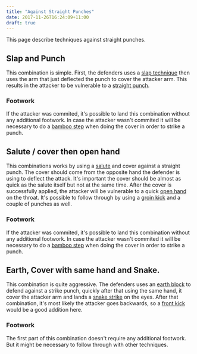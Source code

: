 ```yaml
---
title: "Against Straight Punches"
date: 2017-11-26T16:24:09+11:00
draft: true
---
```


This page describe techniques against straight punches.

## Slap and Punch

This combination is simple. First, the defenders uses a [slap technique](../../deflections/slap) then uses the arm that just deflected the punch to cover the attacker arm. This results in the attacker to be vulnerable to a [straight punch](../../strikes/arm/punch).

### Footwork

If the attacker was commited, it's possible to land this combination without any additional footwork. In case the attacker wasn't commited it will be necessary to do a [bamboo step](../../footwork/bamboo) when doing the cover in order to strike a punch.



## Salute / cover then open hand

This combinations works by using a [salute](../../deflections/salute) and cover against a straight punch. The cover should come from the opposite hand the defender is using to deflect the attack. It's important the cover should be almost as quick as the salute itself but not at the same time. After the cover is successfully applied, the attacker will be vulnerable to a quick [open hand](../../strikes/arm/open_hand) on the throat. It's possible to follow through by using a [groin kick](../../strikes/leg/groin) and a couple of punches as well.

### Footwork

If the attacker was commited, it's possible to land this combination without any additional footwork. In case the attacker wasn't commited it will be necessary to do a [bamboo step](../../footwork/bamboo) when doing the cover in order to strike a punch.


## Earth, Cover with same hand and Snake.

This combination is quite aggressive. The defenders uses an [earth block](../../deflections/earth) to defend against a strike punch, quickly after that using the same hand, it cover the attacker arm and lands a [snake strike](../../strikes/arm/snake) on the eyes. After that combination, it's most likely the attacker goes backwards, so a [front kick](../../strikes/leg/front) would be a good addition here.

### Footwork

The first part of this combination doesn't require any additional footwork. But it might be necessary to follow through with other techniques.
